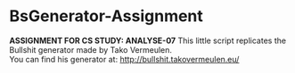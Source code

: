 # BsGenerator-Assignment
**ASSIGNMENT FOR CS STUDY: ANALYSE-07**
This little script replicates the Bullshit generator made by Tako Vermeulen. \
You can find his generator at: http://bullshit.takovermeulen.eu/
